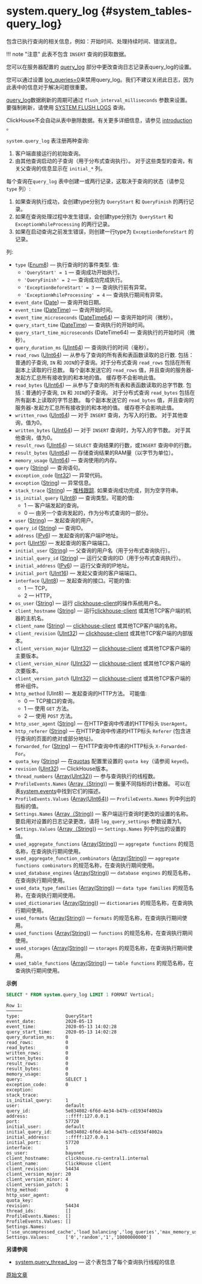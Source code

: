 # system.query_log {#system_tables-query_log}

包含已执行查询的相关信息，例如：开始时间、处理持续时间、错误消息。

!!! note "注意"
    此表不包含 `INSERT` 查询的获取数据。

您可以在服务器配置的 [query_log](../../operations/server-configuration-parameters/settings.md#server_configuration_parameters-query-log) 部分中更改查询日志记录表query_log的设置。

您可以通过设置 [log_queries=0](../../operations/settings/settings.md#settings-log-queries)来禁用query_log。我们不建议关闭此日志，因为此表中的信息对于解决问题很重要。

[query_log](../../operations/server-configuration-parameters/settings.md#server_configuration_parameters-query-log)数据刷新的周期可通过 `flush_interval_milliseconds` 参数来设置。 要强制刷新，请使用 [SYSTEM FLUSH LOGS](../../sql-reference/statements/system.md#query_language-system-flush_logs) 查询。

ClickHouse不会自动从表中删除数据。有关更多详细信息，请参见 [introduction](../../operations/system-tables/index.md#system-tables-introduction) 。

`system.query_log` 表注册两种查询:

1.  客户端直接运行的初始查询。
2.  由其他查询启动的子查询（用于分布式查询执行）。 对于这些类型的查询，有关父查询的信息显示在 `initial_*` 列。

每个查询在`query_log` 表中创建一或两行记录，这取决于查询的状态（请参见 `type` 列）:

1.  如果查询执行成功，会创建type分别为 `QueryStart` 和 `QueryFinish` 的两行记录。
2.  如果在查询处理过程中发生错误，会创建type分别为` QueryStart` 和 `ExceptionWhileProcessing` 的两行记录。
3.  如果在启动查询之前发生错误，则创建一行type为 `ExceptionBeforeStart` 的记录。

列:

-   `type` ([Enum8](../../sql-reference/data-types/enum.md)) — 执行查询时的事件类型. 值:
    -   `'QueryStart' = 1` — 查询成功开始执行。
    -   `'QueryFinish' = 2` — 查询成功完成执行。
    -   `'ExceptionBeforeStart' = 3` — 查询执行前有异常。
    -   `'ExceptionWhileProcessing' = 4` — 查询执行期间有异常。
-   `event_date` ([Date](../../sql-reference/data-types/date.md)) — 查询开始日期。
-   `event_time` ([DateTime](../../sql-reference/data-types/datetime.md)) — 查询开始时间。
-   `event_time_microseconds` ([DateTime64](../../sql-reference/data-types/datetime64.md)) — 查询开始时间（微秒）。
-   `query_start_time` ([DateTime](../../sql-reference/data-types/datetime.md)) — 查询执行的开始时间。
-   `query_start_time_microseconds` (DateTime64) — 查询执行的开始时间（微秒）。
-   `query_duration_ms` ([UInt64](../../sql-reference/data-types/int-uint.md#uint-ranges)) — 查询执行的时间（毫秒）。
-   `read_rows` ([UInt64](../../sql-reference/data-types/int-uint.md#uint-ranges)) — 从参与了查询的所有表和表函数读取的总行数. 包括：普通的子查询,  `IN` 和 `JOIN`的子查询。对于分布式查询 `read_rows` 包括在所有副本上读取的行总数。 每个副本发送它的 `read_rows` 值，并且查询的服务器-发起方汇总所有接收到的和本地的值。 缓存卷不会影响此值。
-   `read_bytes` ([UInt64](../../sql-reference/data-types/int-uint.md#uint-ranges)) — 从参与了查询的所有表和表函数读取的总字节数. 包括：普通的子查询,  `IN` 和 `JOIN`的子查询。 对于分布式查询 `read_bytes` 包括在所有副本上读取的字节总数。 每个副本发送它的 `read_bytes` 值，并且查询的服务器-发起方汇总所有接收到的和本地的值。 缓存卷不会影响此值。
-   `written_rows` ([UInt64](../../sql-reference/data-types/int-uint.md#uint-ranges)) — 对于 `INSERT` 查询，为写入的行数。 对于其他查询，值为0。
-   `written_bytes` ([UInt64](../../sql-reference/data-types/int-uint.md#uint-ranges)) — 对于 `INSERT` 查询时，为写入的字节数。 对于其他查询，值为0。
-   `result_rows` ([UInt64](../../sql-reference/data-types/int-uint.md#uint-ranges)) — `SELECT` 查询结果的行数，或`INSERT` 查询中的行数。
-   `result_bytes` ([UInt64](../../sql-reference/data-types/int-uint.md#uint-ranges)) — 存储查询结果的RAM量（以字节为单位）。
-   `memory_usage` ([UInt64](../../sql-reference/data-types/int-uint.md#uint-ranges)) — 查询使用的内存。
-   `query` ([String](../../sql-reference/data-types/string.md)) — 查询语句。
-   `exception_code` ([Int32](../../sql-reference/data-types/int-uint.md)) — 异常代码。
-   `exception` ([String](../../sql-reference/data-types/string.md)) — 异常信息。
-   `stack_trace` ([String](../../sql-reference/data-types/string.md)) — [堆栈跟踪](https://en.wikipedia.org/wiki/Stack_trace). 如果查询成功完成，则为空字符串。
-   `is_initial_query` ([UInt8](../../sql-reference/data-types/int-uint.md)) — 查询类型。可能的值:
    -   1 — 客户端发起的查询。
    -   0 — 由另一个查询发起的，作为分布式查询的一部分。
-   `user` ([String](../../sql-reference/data-types/string.md)) — 发起查询的用户。
-   `query_id` ([String](../../sql-reference/data-types/string.md)) — 查询ID。
-   `address` ([IPv6](../../sql-reference/data-types/domains/ipv6.md)) — 发起查询的客户端IP地址。
-   `port` ([UInt16](../../sql-reference/data-types/int-uint.md)) — 发起查询的客户端端口。
-   `initial_user` ([String](../../sql-reference/data-types/string.md)) — 父查询的用户名（用于分布式查询执行）。
-   `initial_query_id` ([String](../../sql-reference/data-types/string.md)) — 运行父查询的ID（用于分布式查询执行）。
-   `initial_address` ([IPv6](../../sql-reference/data-types/domains/ipv6.md)) — 运行父查询的IP地址。
-   `initial_port` ([UInt16](../../sql-reference/data-types/int-uint.md)) — 发起父查询的客户端端口。
-   `interface` ([UInt8](../../sql-reference/data-types/int-uint.md)) — 发起查询的接口。可能的值:
    -   1 — TCP。
    -   2 — HTTP。
-   `os_user` ([String](../../sql-reference/data-types/string.md)) — 运行 [clickhouse-client](../../interfaces/cli.md)的操作系统用户名。
-   `client_hostname` ([String](../../sql-reference/data-types/string.md)) — 运行[clickhouse-client](../../interfaces/cli.md) 或其他TCP客户端的机器的主机名。
-   `client_name` ([String](../../sql-reference/data-types/string.md)) — [clickhouse-client](../../interfaces/cli.md) 或其他TCP客户端的名称。
-   `client_revision` ([UInt32](../../sql-reference/data-types/int-uint.md)) — [clickhouse-client](../../interfaces/cli.md) 或其他TCP客户端的内部版本。
-   `client_version_major` ([UInt32](../../sql-reference/data-types/int-uint.md)) — [clickhouse-client](../../interfaces/cli.md) 或其他TCP客户端的主要版本。
-   `client_version_minor` ([UInt32](../../sql-reference/data-types/int-uint.md)) — [clickhouse-client](../../interfaces/cli.md) 或其他TCP客户端的次要版本。
-   `client_version_patch` ([UInt32](../../sql-reference/data-types/int-uint.md)) — [clickhouse-client](../../interfaces/cli.md) 或其他TCP客户端的修补组件。
-   `http_method` (UInt8) — 发起查询的HTTP方法。 可能值:
    -   0 — TCP接口的查询。
    -   1 — 使用 `GET` 方法。
    -   2 — 使用 `POST` 方法。
-   `http_user_agent` ([String](../../sql-reference/data-types/string.md)) — 在HTTP查询中传递的HTTP标头 `UserAgent`。
-   `http_referer` ([String](../../sql-reference/data-types/string.md)) — 在HTTP查询中传递的HTTP标头 `Referer` (包含进行查询的页面的绝对或部分地址)。
-   `forwarded_for` ([String](../../sql-reference/data-types/string.md)) — 在HTTP查询中传递的HTTP标头 `X-Forwarded-For`。
-   `quota_key` ([String](../../sql-reference/data-types/string.md)) — 在[quotas](../../operations/quotas.md) 配置里设置的 `quota key`（请参阅 `keyed`)。
-   `revision` ([UInt32](../../sql-reference/data-types/int-uint.md)) — ClickHouse版本。
-   `thread_numbers` ([Array(UInt32)](../../sql-reference/data-types/array.md)) — 参与查询执行的线程数。
-   `ProfileEvents.Names` ([Array（String)](../../sql-reference/data-types/array.md)) — 衡量不同指标的计数器。 可以在表[system.events](../../operations/system-tables/events.md#system_tables-events)中找到它们的描述。
-   `ProfileEvents.Values` ([Array(UInt64)](../../sql-reference/data-types/array.md)) — `ProfileEvents.Names` 列中列出的指标的值。
-   `Settings.Names` ([Array（String)](../../sql-reference/data-types/array.md)) — 客户端运行查询时更改的设置的名称。 要启用对设置的日志记录更改，请将 `log_query_settings` 参数设置为1。
-   `Settings.Values` ([Array（String)](../../sql-reference/data-types/array.md)) — `Settings.Names` 列中列出的设置的值。
-   `used_aggregate_functions` ([Array(String)](../../sql-reference/data-types/array.md)) — `aggregate functions` 的规范名称，在查询执行期间使用。
-   `used_aggregate_function_combinators` ([Array(String)](../../sql-reference/data-types/array.md)) — `aggregate functions combinators` 的规范名称，在查询执行期间使用。
-   `used_database_engines` ([Array(String)](../../sql-reference/data-types/array.md)) — `database engines` 的规范名称，在查询执行期间使用。
-   `used_data_type_families` ([Array(String)](../../sql-reference/data-types/array.md)) — `data type families` 的规范名称，在查询执行期间使用。
-   `used_dictionaries` ([Array(String)](../../sql-reference/data-types/array.md)) — `dictionaries` 的规范名称，在查询执行期间使用。
-   `used_formats` ([Array(String)](../../sql-reference/data-types/array.md)) — `formats` 的规范名称，在查询执行期间使用。
-   `used_functions` ([Array(String)](../../sql-reference/data-types/array.md)) — `functions` 的规范名称，在查询执行期间使用。
-   `used_storages` ([Array(String)](../../sql-reference/data-types/array.md)) —  `storages` 的规范名称，在查询执行期间使用。
-   `used_table_functions` ([Array(String)](../../sql-reference/data-types/array.md)) — `table functions` 的规范名称，在查询执行期间使用。

**示例**

``` sql
SELECT * FROM system.query_log LIMIT 1 FORMAT Vertical;
```

``` text
Row 1:
──────
type:                 QueryStart
event_date:           2020-05-13
event_time:           2020-05-13 14:02:28
query_start_time:     2020-05-13 14:02:28
query_duration_ms:    0
read_rows:            0
read_bytes:           0
written_rows:         0
written_bytes:        0
result_rows:          0
result_bytes:         0
memory_usage:         0
query:                SELECT 1
exception_code:       0
exception:
stack_trace:
is_initial_query:     1
user:                 default
query_id:             5e834082-6f6d-4e34-b47b-cd1934f4002a
address:              ::ffff:127.0.0.1
port:                 57720
initial_user:         default
initial_query_id:     5e834082-6f6d-4e34-b47b-cd1934f4002a
initial_address:      ::ffff:127.0.0.1
initial_port:         57720
interface:            1
os_user:              bayonet
client_hostname:      clickhouse.ru-central1.internal
client_name:          ClickHouse client
client_revision:      54434
client_version_major: 20
client_version_minor: 4
client_version_patch: 1
http_method:          0
http_user_agent:
quota_key:
revision:             54434
thread_ids:           []
ProfileEvents.Names:  []
ProfileEvents.Values: []
Settings.Names:       ['use_uncompressed_cache','load_balancing','log_queries','max_memory_usage']
Settings.Values:      ['0','random','1','10000000000']
```

**另请参阅**

-   [system.query_thread_log](../../operations/system-tables/query_thread_log.md#system_tables-query_thread_log) — 这个表包含了每个查询执行线程的信息

[原始文章](https://clickhouse.tech/docs/en/operations/system_tables/query_log) <!--hide-->
